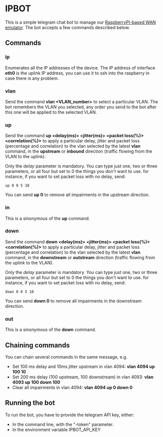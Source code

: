 # IPBOT

This is a simple telegram chat bot to manage our [RaspberryPI-based WAN emulator](https://github.com/arubaiberia/piwem). The bot accepts a few commands described below.

## Commands

### ip

Enumerates all the IP addresses of the device. The IP address of interface **eth0** is the uplink IP address, you can use it to ssh into the raspberry in case there is any problem.

### vlan

Send the command **vlan \<VLAN_number>** to select a particular VLAN. The bot remembers the VLAN you selected, any order you send to the bot after this one will be applied to the selected VLAN.

### up

Send the command **up \<delay(ms)> \<jitter(ms)> \<packet loss(%)> \<correlation(%)>** to apply a particular delay, jitter and packet loss (percentage and correlation) to the vlan selected by the latest **vlan** command, in the **upstream** or **inbound** direction (traffic flowing from the VLAN to the uplink).

Only the *delay* parameter is mandatory. You can type just one, two or three parameters, or all four but set to 0 the things you don't want to use. for instance, if you want to set packet loss with no delay, send:

```
up 0 0 5 10
```

You can send **up 0** to remove all impairments in the upstream direction.

### in

This is a sinonymous of the **up** command.

### down

Send the command **down \<delay(ms)> \<jitter(ms)> \<packet loss(%)> \<correlation(%)>** to apply a particular delay, jitter and packet loss (percentage and correlation) to the vlan selected by the latest **vlan** command, in the **downstream** or **outstream** direction (traffic flowing from the uplink to the VLAN).

Only the *delay* parameter is mandatory. You can type just one, two or three parameters, or all four but set to 0 the things you don't want to use. for instance, if you want to set packet loss with no delay, send:

```
down 0 0 5 10
```

You can send **down 0** to remove all impairments in the downstream direction.

### out

This is a sinonymous of the **down** command.

## Chaining commands

You can chain several commands in the same message, e.g.

- Set 100 ms delay and 10ms jitter upstream in vlan 4094: **vlan 4094 up 100 10**
- Set 200 ms delay (100 upstream, 100 downstream) in vlan 4093: **vlan 4093 up 100 down 100**
- Clear all impairments in vlan 4094: **vlan 4094 up 0 down 0**

## Running the bot

To run the bot, you have to provide the telegram API key, either:

- In the command line, with the "-token" parameter.
- In the environment variable IPBOT_API_KEY


